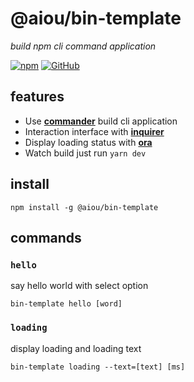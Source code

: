 # @aiou/bin-template
*build npm cli command application*

[![npm](https://img.shields.io/npm/v/@aiou/bin-template)](https://github.com/JiangWeixian/templates/tree/master/packages/core) [![GitHub](https://img.shields.io/npm/l/@aiou/bin-template)](https://github.com/JiangWeixian/templates/tree/master/packages/bin-template)

## features

- Use [**commander**](https://github.com/tj/commander.js/) build cli application
- Interaction interface with [**inquirer**](https://github.com/SBoudrias/Inquirer.js/)
- Display loading status with [**ora**](https://github.com/sindresorhus/ora)
- Watch build just run `yarn dev`

## install 

```console
npm install -g @aiou/bin-template
```

## commands

### `hello`

say hello world with select option

`bin-template hello [word]`

### `loading`

display loading and loading text

`bin-template loading --text=[text] [ms]`

